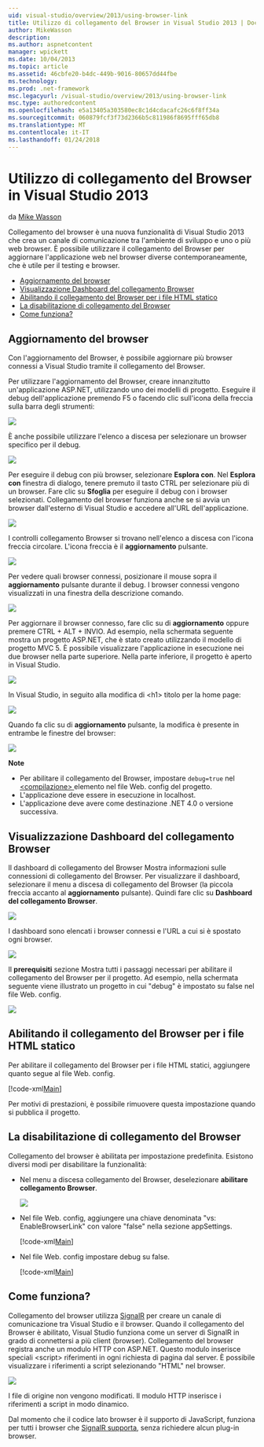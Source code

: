 ```yaml
---
uid: visual-studio/overview/2013/using-browser-link
title: Utilizzo di collegamento del Browser in Visual Studio 2013 | Documenti Microsoft
author: MikeWasson
description: 
ms.author: aspnetcontent
manager: wpickett
ms.date: 10/04/2013
ms.topic: article
ms.assetid: 46cbfe20-b4dc-449b-9016-80657dd44fbe
ms.technology: 
ms.prod: .net-framework
msc.legacyurl: /visual-studio/overview/2013/using-browser-link
msc.type: authoredcontent
ms.openlocfilehash: e5a13405a303580ec8c1d4cdacafc26c6f8ff34a
ms.sourcegitcommit: 060879fcf3f73d2366b5c811986f8695fff65db8
ms.translationtype: MT
ms.contentlocale: it-IT
ms.lasthandoff: 01/24/2018
---
```

<a name="using-browser-link-in-visual-studio-2013"></a>Utilizzo di collegamento del Browser in Visual Studio 2013
====================
da [Mike Wasson](https://github.com/MikeWasson)

Collegamento del browser è una nuova funzionalità di Visual Studio 2013 che crea un canale di comunicazione tra l'ambiente di sviluppo e uno o più web browser. È possibile utilizzare il collegamento del Browser per aggiornare l'applicazione web nel browser diverse contemporaneamente, che è utile per il testing e browser.

- [Aggiornamento del browser](#browser-refresh)
- [Visualizzazione Dashboard del collegamento Browser](#dashboard)
- [Abilitando il collegamento del Browser per i file HTML statico](#static-html)
- [La disabilitazione di collegamento del Browser](#disabling)
- [Come funziona?](#how-it-works)

<a id="browser-refresh"></a>
## <a name="browser-refresh"></a>Aggiornamento del browser

Con l'aggiornamento del Browser, è possibile aggiornare più browser connessi a Visual Studio tramite il collegamento del Browser.

Per utilizzare l'aggiornamento del Browser, creare innanzitutto un'applicazione ASP.NET, utilizzando uno dei modelli di progetto. Eseguire il debug dell'applicazione premendo F5 o facendo clic sull'icona della freccia sulla barra degli strumenti:

![](using-browser-link/_static/image1.png)

È anche possibile utilizzare l'elenco a discesa per selezionare un browser specifico per il debug.

![](using-browser-link/_static/image2.png)

Per eseguire il debug con più browser, selezionare **Esplora con**. Nel **Esplora con** finestra di dialogo, tenere premuto il tasto CTRL per selezionare più di un browser. Fare clic su **Sfoglia** per eseguire il debug con i browser selezionati. Collegamento del browser funziona anche se si avvia un browser dall'esterno di Visual Studio e accedere all'URL dell'applicazione.

![](using-browser-link/_static/image3.png)

I controlli collegamento Browser si trovano nell'elenco a discesa con l'icona freccia circolare. L'icona freccia è il **aggiornamento** pulsante.

![](using-browser-link/_static/image4.png)

Per vedere quali browser connessi, posizionare il mouse sopra il **aggiornamento** pulsante durante il debug. I browser connessi vengono visualizzati in una finestra della descrizione comando.

![](using-browser-link/_static/image5.png)

Per aggiornare il browser connesso, fare clic su di **aggiornamento** oppure premere CTRL + ALT + INVIO. Ad esempio, nella schermata seguente mostra un progetto ASP.NET, che è stato creato utilizzando il modello di progetto MVC 5. È possibile visualizzare l'applicazione in esecuzione nei due browser nella parte superiore. Nella parte inferiore, il progetto è aperto in Visual Studio.

![](using-browser-link/_static/image6.png)

In Visual Studio, in seguito alla modifica di &lt;h1&gt; titolo per la home page:

![](using-browser-link/_static/image7.png)

Quando fa clic su di **aggiornamento** pulsante, la modifica è presente in entrambe le finestre del browser:

![](using-browser-link/_static/image8.png)

**Note**

- Per abilitare il collegamento del Browser, impostare `debug=true` nel [ &lt;compilazione&gt; ](https://msdn.microsoft.com/library/s10awwz0(v=vs.85).aspx) elemento nel file Web. config del progetto.
- L'applicazione deve essere in esecuzione in localhost.
- L'applicazione deve avere come destinazione .NET 4.0 o versione successiva.

<a id="dashboard"></a>
## <a name="viewing-the-browser-link-dashboard"></a>Visualizzazione Dashboard del collegamento Browser

Il dashboard di collegamento del Browser Mostra informazioni sulle connessioni di collegamento del Browser. Per visualizzare il dashboard, selezionare il menu a discesa di collegamento del Browser (la piccola freccia accanto al **aggiornamento** pulsante). Quindi fare clic su **Dashboard del collegamento Browser**.

![](using-browser-link/_static/image9.png)

I dashboard sono elencati i browser connessi e l'URL a cui si è spostato ogni browser.

![](using-browser-link/_static/image10.png)

Il **prerequisiti** sezione Mostra tutti i passaggi necessari per abilitare il collegamento del Browser per il progetto. Ad esempio, nella schermata seguente viene illustrato un progetto in cui "debug" è impostato su false nel file Web. config.

![](using-browser-link/_static/image11.png)

<a id="static-html"></a>
## <a name="enabling-browser-link-for-static-html-files"></a>Abilitando il collegamento del Browser per i file HTML statico

Per abilitare il collegamento del Browser per i file HTML statici, aggiungere quanto segue al file Web. config.

[!code-xml[Main](using-browser-link/samples/sample1.xml)]

Per motivi di prestazioni, è possibile rimuovere questa impostazione quando si pubblica il progetto.

<a id="disabling"></a>
## <a name="disabling-browser-link"></a>La disabilitazione di collegamento del Browser

Collegamento del browser è abilitata per impostazione predefinita. Esistono diversi modi per disabilitare la funzionalità:

- Nel menu a discesa collegamento del Browser, deselezionare **abilitare collegamento Browser**. 

    ![](using-browser-link/_static/image12.png)
- Nel file Web. config, aggiungere una chiave denominata "vs: EnableBrowserLink" con valore "false" nella sezione appSettings. 

    [!code-xml[Main](using-browser-link/samples/sample2.xml)]
- Nel file Web. config impostare debug su false. 

    [!code-xml[Main](using-browser-link/samples/sample3.xml)]

<a id="how-it-works"></a>
## <a name="how-does-it-work"></a>Come funziona?

Collegamento del browser utilizza [SignalR](../../../signalr/index.md) per creare un canale di comunicazione tra Visual Studio e il browser. Quando il collegamento del Browser è abilitato, Visual Studio funziona come un server di SignalR in grado di connettersi a più client (browser). Collegamento del browser registra anche un modulo HTTP con ASP.NET. Questo modulo inserisce speciali &lt;script&gt; riferimenti in ogni richiesta di pagina dal server. È possibile visualizzare i riferimenti a script selezionando "HTML" nel browser.

![](using-browser-link/_static/image13.png)

I file di origine non vengono modificati. Il modulo HTTP inserisce i riferimenti a script in modo dinamico.

Dal momento che il codice lato browser è il supporto di JavaScript, funziona per tutti i browser che [SignalR supporta](../../../signalr/overview/getting-started/supported-platforms.md), senza richiedere alcun plug-in browser.

